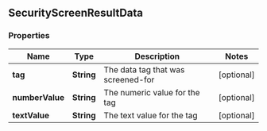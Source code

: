 
## SecurityScreenResultData

### Properties
Name | Type | Description | Notes
------------ | ------------- | ------------- | -------------
**tag** | **String** | The data tag that was screened-for |  [optional]
**numberValue** | **String** | The numeric value for the tag |  [optional]
**textValue** | **String** | The text value for the tag |  [optional]



